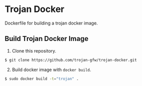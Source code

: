 # Trojan Docker

Dockerfile for building a trojan docker image.

## Build Trojan Docker Image

1. Clone this repository.

```bash
$ git clone https://github.com/trojan-gfw/trojan-docker.git
```

2. Build docker image with `docker build`.

```bash
$ sudo docker build -t="trojan" .
```
